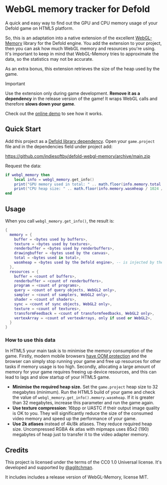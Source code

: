 # WebGL memory tracker for Defold

A quick and easy way to find out the GPU and CPU memory usage of your Defold game on HTML5 platform.

So, this is an adaptation into a native extension of the excellent [WebGL-Memory](https://github.com/greggman/webgl-memory) library for the Defold engine. You add the extension to your project, then you can ask how much WebGL memory and resources you're using. It's important to keep in mind that WebGL-Memory tries to approximate the data, so the statistics may not be accurate.

As an extra bonus, this extension retrieves the size of the heap used by the game. 

> [!IMPORTANT]
> Use the extension only during game development. **Remove it as a dependency** in the release version of the game! It wraps WebGL calls and therefore **slows down your game**.

Check out the [online demo](https://indiesoftby.github.io/defold-webgl-memory/) to see how it works.

## Quick Start

Add this project as a [Defold library dependency](http://www.defold.com/manuals/libraries/). Open your `game.project` file and in the dependencies field under project add:

https://github.com/indiesoftby/defold-webgl-memory/archive/main.zip

Request the data:

```lua
if webgl_memory then
    local info = webgl_memory.get_info()
    print("GPU memory used in total: " .. math.floor(info.memory.total / 1024 / 1024) .. " MB")
    print("CPU heap size: " .. math.floor(info.memory.wasmheap / 1024 / 1024) .. " MB")
end
```

## Usage

When you call `webgl_memory.get_info()`, the result is:

```lua
{
  memory = {
    buffer = <bytes used by buffers>,
    texture = <bytes used by textures>,
    renderbuffer = <bytes used by renderbuffers>,
    drawingbuffer = <bytes used by the canvas>,
    total = <bytes used in total>,
    wasmheap = <bytes used by the Defold engine>, -- is injected by the extension and equals to `Module.HEAP8.length`.
  },
  resources = {
    buffer = <count of buffers>,
    renderbuffer = <count of renderbuffers>,
    program = <count of programs>,
    query = <count of query objects, WebGL2 only>,
    sampler = <count of samplers, WebGL2 only>,
    shader = <count of shaders>,
    sync = <count of sync objects, WebGL2 only>,
    texture = <count of textures>,
    transformFeedback = <count of transformfeedbacks, WebGL2 only>,
    vertexArray = <count of vertexArrays, only if used or WebGL2>,
  }
}
```

### How to use this data

In HTML5 your main task is to minimise the memory consumption of the game. Firstly, modern mobile browsers [have OOM protection](https://source.chromium.org/chromium/chromium/src/+/main:chrome/browser/android/oom_intervention/near_oom_reduction_message_delegate.cc;l=23?q=IDS_NEAR_OOM_REDUCTION_MESSAGE&ss=chromium) and the browser can simply stop running your game and free up resources for other tasks if memory usage is too high. Secondly, allocating a large amount of memory for your game requires freeing up device resources, and this can lead to lags and slow startup of your HTML5 game.

- **Minimise the required heap size.** Set the `game.project` heap size to 32 megabytes (minimum). Run the HTML5 build of your game and check the value of `webgl_memory.get_info().memory.wasmheap`. If it is greater than 32 megabytes, increase this parameter and run the game again.
- **Use texture compression**: 16bpp or UASTC if their output image quality is OK to you. They will significantly reduce the size of the consumed video memory and speed up the performance of your game.
- **Use 2k atlases** instead of 4k/8k atlases. They reduce required heap size. Uncompressed RGBA 4k atlas with mipmaps uses 85x2 (190) megabytes of heap just to transfer it to the video adapter memory.

## Credits

This project is licensed under the terms of the CC0 1.0 Universal license. It's developed and supported by [@aglitchman](https://github.com/aglitchman). 

It includes includes a release version of WebGL-Memory, license MIT.
